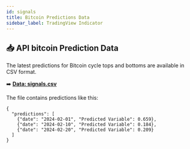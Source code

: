 ```yaml
---
id: signals
title: Bitcoin Predictions Data
sidebar_label: TradingView Indicator
---
```


## 📥 API bitcoin Prediction Data

The latest predictions for Bitcoin cycle tops and bottoms are available in CSV format.

➡️ **[Data: signals.csv](./signals.csv)**

The file contains predictions like this:

```CSV
{
  "predictions": [
    {"date": "2024-02-01", "Predicted Variable": 0.659},
    {"date": "2024-02-10", "Predicted Variable": 0.184},
    {"date": "2024-02-20", "Predicted Variable": 0.209}
  ]
}
